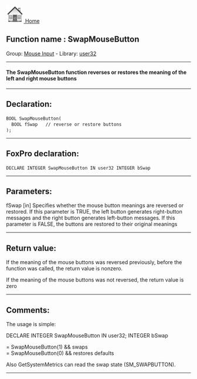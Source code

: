 [<img src="../../images/home.png"> Home ](https://github.com/VFPX/Win32API)  

## Function name : SwapMouseButton
Group: [Mouse Input](../../functions_group.md#Mouse_Input)  -  Library: [user32](../../libraries.md#user32)  
***  


#### The SwapMouseButton function reverses or restores the meaning of the left and right mouse buttons
***  


## Declaration:
```foxpro  
BOOL SwapMouseButton(
  BOOL fSwap   // reverse or restore buttons
);  
```  
***  


## FoxPro declaration:
```foxpro  
DECLARE INTEGER SwapMouseButton IN user32 INTEGER bSwap  
```  
***  


## Parameters:
fSwap 
[in] Specifies whether the mouse button meanings are reversed or restored. If this parameter is TRUE, the left button generates right-button messages and the right button generates left-button messages. If this parameter is FALSE, the buttons are restored to their original meanings  
***  


## Return value:
If the meaning of the mouse buttons was reversed previously, before the function was called, the return value is nonzero.

If the meaning of the mouse buttons was not reversed, the return value is zero
  
***  


## Comments:
The usage is simple:  
  
<div class="precode">DECLARE INTEGER SwapMouseButton IN user32;  
	INTEGER bSwap  
  
= SwapMouseButton(1)  && swaps  
= SwapMouseButton(0)  && restores defaults  
</div>  
Also GetSystemMetrics can read the swap state (SM_SWAPBUTTON).  
  
***  

